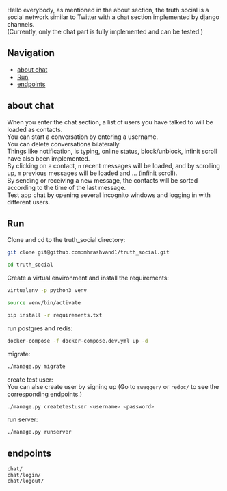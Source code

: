 Hello everybody, as mentioned in the about section, the truth social is a social network similar to Twitter with a chat section implemented by django channels.  
(Currently, only the chat part is fully implemented and can be tested.)

## Navigation
- [about chat](#about-chat)
- [Run](#run)
- [endpoints](#endpoints)  


## about chat
When you enter the chat section, a list of users you have talked to will be loaded as contacts.    
You can start a conversation by entering a username.   
You can delete conversations bilaterally.    
Things like notification, is typing, online status, block/unblock, infinit scroll have also been implemented.    
By clicking on a contact, `n` recent messages will be loaded, and by scrolling up, `m` previous messages will be loaded and ... (infinit scroll).   
By sending or receiving a new message, the contacts will be sorted according to the time of the last message.  
Test app chat by opening several incognito windows and logging in with different users.  

## Run  
Clone and cd to the truth_social directory: 
``` bash
git clone git@github.com:mhrashvand1/truth_social.git   

cd truth_social   
```  
Create a virtual environment and install the requirements: 
``` bash  
virtualenv -p python3 venv   

source venv/bin/activate   

pip install -r requirements.txt   

``` 
run postgres and redis:   
``` bash
docker-compose -f docker-compose.dev.yml up -d  
```

migrate:  
``` bash
./manage.py migrate
```

create test user:   
You can alse create user by signing up (Go to `swagger/` or `redoc/` to see the corresponding endpoints.)
``` bash 
./manage.py createtestuser <username> <password>
```  

run server: 
``` bash
./manage.py runserver  

```

## endpoints
`chat/`  
`chat/login/`  
`chat/logout/`